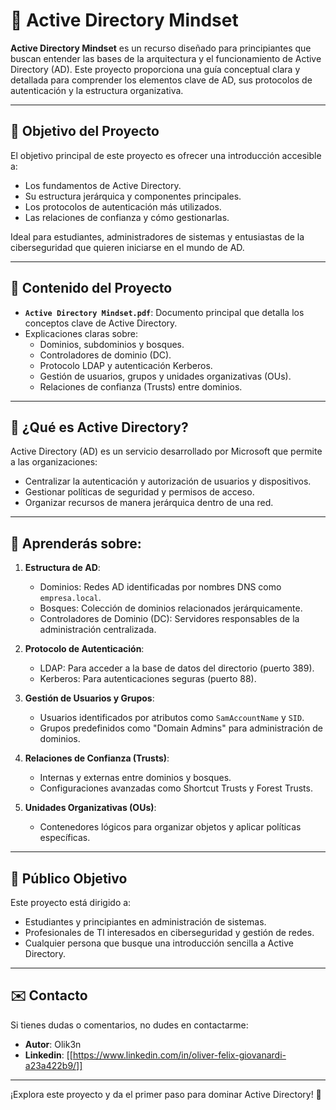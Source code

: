 # 🧠 Active Directory Mindset

**Active Directory Mindset** es un recurso diseñado para principiantes que buscan entender las bases de la arquitectura y el funcionamiento de Active Directory (AD). Este proyecto proporciona una guía conceptual clara y detallada para comprender los elementos clave de AD, sus protocolos de autenticación y la estructura organizativa.

---

## 🎯 Objetivo del Proyecto

El objetivo principal de este proyecto es ofrecer una introducción accesible a:
- Los fundamentos de Active Directory.
- Su estructura jerárquica y componentes principales.
- Los protocolos de autenticación más utilizados.
- Las relaciones de confianza y cómo gestionarlas.

Ideal para estudiantes, administradores de sistemas y entusiastas de la ciberseguridad que quieren iniciarse en el mundo de AD.

---

## 📁 Contenido del Proyecto

- **`Active Directory Mindset.pdf`**: Documento principal que detalla los conceptos clave de Active Directory.
- Explicaciones claras sobre:
  - Dominios, subdominios y bosques.
  - Controladores de dominio (DC).
  - Protocolo LDAP y autenticación Kerberos.
  - Gestión de usuarios, grupos y unidades organizativas (OUs).
  - Relaciones de confianza (Trusts) entre dominios.

---

## 🔑 ¿Qué es Active Directory?

Active Directory (AD) es un servicio desarrollado por Microsoft que permite a las organizaciones:
- Centralizar la autenticación y autorización de usuarios y dispositivos.
- Gestionar políticas de seguridad y permisos de acceso.
- Organizar recursos de manera jerárquica dentro de una red.

---

## 📖 Aprenderás sobre:

1. **Estructura de AD**:
   - Dominios: Redes AD identificadas por nombres DNS como `empresa.local`.
   - Bosques: Colección de dominios relacionados jerárquicamente.
   - Controladores de Dominio (DC): Servidores responsables de la administración centralizada.

2. **Protocolo de Autenticación**:
   - LDAP: Para acceder a la base de datos del directorio (puerto 389).
   - Kerberos: Para autenticaciones seguras (puerto 88).

3. **Gestión de Usuarios y Grupos**:
   - Usuarios identificados por atributos como `SamAccountName` y `SID`.
   - Grupos predefinidos como "Domain Admins" para administración de dominios.

4. **Relaciones de Confianza (Trusts)**:
   - Internas y externas entre dominios y bosques.
   - Configuraciones avanzadas como Shortcut Trusts y Forest Trusts.

5. **Unidades Organizativas (OUs)**:
   - Contenedores lógicos para organizar objetos y aplicar políticas específicas.

---

## 👶 Público Objetivo

Este proyecto está dirigido a:
- Estudiantes y principiantes en administración de sistemas.
- Profesionales de TI interesados en ciberseguridad y gestión de redes.
- Cualquier persona que busque una introducción sencilla a Active Directory.

---


## ✉️ Contacto

Si tienes dudas o comentarios, no dudes en contactarme:
- **Autor**: Olik3n
- **Linkedin**: [[https://www.linkedin.com/in/oliver-felix-giovanardi-a23a422b9/]]
---

¡Explora este proyecto y da el primer paso para dominar Active Directory! 🚀

